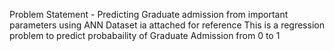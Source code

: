 Problem Statement - Predicting Graduate admission from important parameters using ANN
Dataset ia attached for reference
This is a regression problem to predict probabaility of Graduate Admission from 0 to 1 
